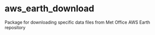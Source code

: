 # aws_earth_download
Package for downloading specific data files from Met Office AWS Earth repository
